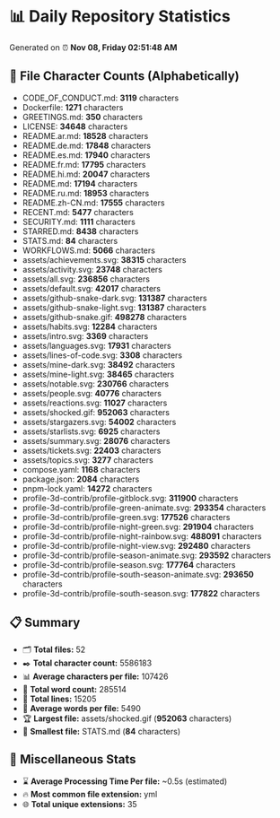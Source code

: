 # 📊 Daily Repository Statistics
Generated on ⏰ **Nov 08, Friday 02:51:48 AM**

## 📂 File Character Counts (Alphabetically)
- CODE_OF_CONDUCT.md: **3119** characters
- Dockerfile: **1271** characters
- GREETINGS.md: **350** characters
- LICENSE: **34648** characters
- README.ar.md: **18528** characters
- README.de.md: **17848** characters
- README.es.md: **17940** characters
- README.fr.md: **17795** characters
- README.hi.md: **20047** characters
- README.md: **17194** characters
- README.ru.md: **18953** characters
- README.zh-CN.md: **17555** characters
- RECENT.md: **5477** characters
- SECURITY.md: **1111** characters
- STARRED.md: **8438** characters
- STATS.md: **84** characters
- WORKFLOWS.md: **5066** characters
- assets/achievements.svg: **38315** characters
- assets/activity.svg: **23748** characters
- assets/all.svg: **236856** characters
- assets/default.svg: **42017** characters
- assets/github-snake-dark.svg: **131387** characters
- assets/github-snake-light.svg: **131387** characters
- assets/github-snake.gif: **498278** characters
- assets/habits.svg: **12284** characters
- assets/intro.svg: **3369** characters
- assets/languages.svg: **17931** characters
- assets/lines-of-code.svg: **3308** characters
- assets/mine-dark.svg: **38492** characters
- assets/mine-light.svg: **38465** characters
- assets/notable.svg: **230766** characters
- assets/people.svg: **40776** characters
- assets/reactions.svg: **11027** characters
- assets/shocked.gif: **952063** characters
- assets/stargazers.svg: **54002** characters
- assets/starlists.svg: **6925** characters
- assets/summary.svg: **28076** characters
- assets/tickets.svg: **22403** characters
- assets/topics.svg: **3277** characters
- compose.yaml: **1168** characters
- package.json: **2084** characters
- pnpm-lock.yaml: **14272** characters
- profile-3d-contrib/profile-gitblock.svg: **311900** characters
- profile-3d-contrib/profile-green-animate.svg: **293354** characters
- profile-3d-contrib/profile-green.svg: **177526** characters
- profile-3d-contrib/profile-night-green.svg: **291904** characters
- profile-3d-contrib/profile-night-rainbow.svg: **488091** characters
- profile-3d-contrib/profile-night-view.svg: **292480** characters
- profile-3d-contrib/profile-season-animate.svg: **293592** characters
- profile-3d-contrib/profile-season.svg: **177764** characters
- profile-3d-contrib/profile-south-season-animate.svg: **293650** characters
- profile-3d-contrib/profile-south-season.svg: **177822** characters

## 📋 Summary
- 🗂️ **Total files:** 52
- ✒️ **Total character count:** 5586183
- 📊 **Average characters per file:** 107426
- 📝 **Total word count:** 285514
- 🧾 **Total lines:** 15205
- 📐 **Average words per file:** 5490
- 🏆 **Largest file:** assets/shocked.gif (**952063** characters)
- 🥉 **Smallest file:** STATS.md (**84** characters)

## 🌟 Miscellaneous Stats
- ⌛ **Average Processing Time Per file:** ~0.5s (estimated)
- 🔥 **Most common file extension:** yml
- 🌐 **Total unique extensions:** 35
